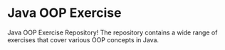 #  Java OOP Exercise 
  Java OOP Exercise Repository!  The repository contains a wide range of exercises that cover various OOP concepts in Java.
